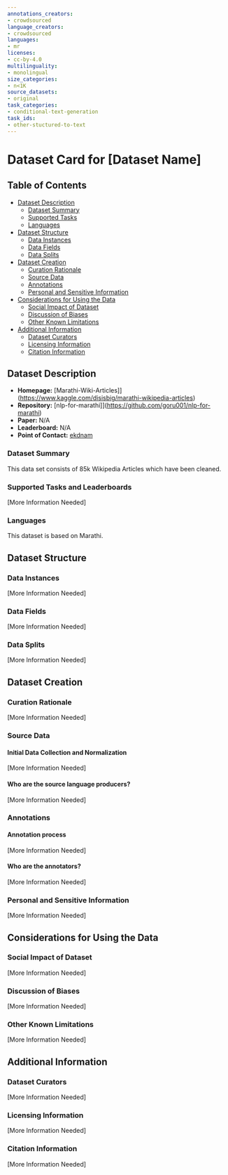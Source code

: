 ```yaml
---
annotations_creators:
- crowdsourced
language_creators:
- crowdsourced
languages:
- mr
licenses:
- cc-by-4.0
multilinguality:
- monolingual
size_categories:
- n<1K
source_datasets:
- original
task_categories:
- conditional-text-generation
task_ids:
- other-stuctured-to-text
---
```



# Dataset Card for [Dataset Name]

## Table of Contents
- [Dataset Description](#dataset-description)
  - [Dataset Summary](#dataset-summary)
  - [Supported Tasks](#supported-tasks-and-leaderboards)
  - [Languages](#languages)
- [Dataset Structure](#dataset-structure)
  - [Data Instances](#data-instances)
  - [Data Fields](#data-fields)
  - [Data Splits](#data-splits)
- [Dataset Creation](#dataset-creation)
  - [Curation Rationale](#curation-rationale)
  - [Source Data](#source-data)
  - [Annotations](#annotations)
  - [Personal and Sensitive Information](#personal-and-sensitive-information)
- [Considerations for Using the Data](#considerations-for-using-the-data)
  - [Social Impact of Dataset](#social-impact-of-dataset)
  - [Discussion of Biases](#discussion-of-biases)
  - [Other Known Limitations](#other-known-limitations)
- [Additional Information](#additional-information)
  - [Dataset Curators](#dataset-curators)
  - [Licensing Information](#licensing-information)
  - [Citation Information](#citation-information)

## Dataset Description

- **Homepage:** [Marathi-Wiki-Articles]](https://www.kaggle.com/disisbig/marathi-wikipedia-articles)
- **Repository:** [nlp-for-marathi]](https://github.com/goru001/nlp-for-marathi)
- **Paper:** N/A
- **Leaderboard:** N/A
- **Point of Contact:** [ekdnam](https://github.com/ekdnam)

### Dataset Summary

This data set consists of 85k Wikipedia Articles which have been cleaned.

### Supported Tasks and Leaderboards

[More Information Needed]

### Languages

This dataset is based on Marathi.

## Dataset Structure

### Data Instances

[More Information Needed]

### Data Fields

[More Information Needed]

### Data Splits

[More Information Needed]

## Dataset Creation

### Curation Rationale

[More Information Needed]

### Source Data

#### Initial Data Collection and Normalization

[More Information Needed]

#### Who are the source language producers?

[More Information Needed]

### Annotations

#### Annotation process

[More Information Needed]

#### Who are the annotators?

[More Information Needed]

### Personal and Sensitive Information

[More Information Needed]

## Considerations for Using the Data

### Social Impact of Dataset

[More Information Needed]

### Discussion of Biases

[More Information Needed]

### Other Known Limitations

[More Information Needed]

## Additional Information

### Dataset Curators

[More Information Needed]

### Licensing Information

[More Information Needed]

### Citation Information

[More Information Needed]
